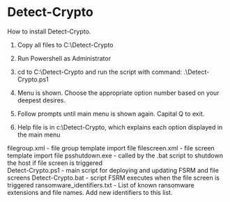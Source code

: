 
# Detect-Crypto

How to install Detect-Crypto.

1. Copy all files to C:\Detect-Crypto

2. Run Powershell as Administrator

3. cd to C:\Detect-Crypto and run the script with command:
  .\Detect-Crypto.ps1

5. Menu is shown. Choose the appropriate option number based on your deepest desires.

6. Follow prompts until main menu is shown again. Capital Q to exit. 

7. Help file is in c:\Detect-Crypto, which explains each option displayed in the main menu


filegroup.xml - file group template import file
filescreen.xml - file screen template import file 
psshutdown.exe - called by the .bat script to shutdown the host if file screen is triggered   
Detect-Crypto.ps1 - main script for deploying and updating FSRM and file screens
Detect-Crypto.bat - script FSRM executes when the file screen is triggered
ransomware_identifiers.txt - List of known ransomware extensions and file names. Add new identifiers to this list.


